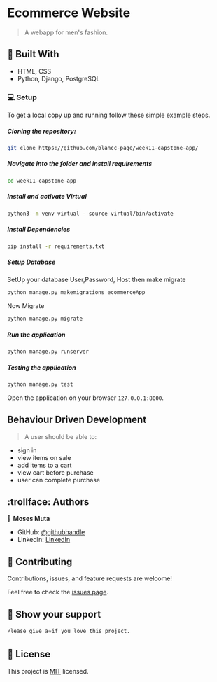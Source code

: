 # Ecommerce Website

> A webapp for men's fashion.

## :hammer: Built With

- HTML, CSS
- Python, Django, PostgreSQL

### :computer: Setup
To get a local copy up and running follow these simple example steps.

##### Cloning the repository:  
 ```bash 
git clone https://github.com/blancc-page/week11-capstone-app/
```
##### Navigate into the folder and install requirements  
 ```bash 
cd week11-capstone-app 
```
##### Install and activate Virtual  
 ```bash 
python3 -m venv virtual - source virtual/bin/activate  
```  
##### Install Dependencies  
 ```bash 
pip install -r requirements.txt 
```  
 ##### Setup Database  
  SetUp your database User,Password, Host then make migrate  
 ```bash 
python manage.py makemigrations ecommerceApp
 ``` 
 Now Migrate  
 ```bash 
python manage.py migrate 
```
##### Run the application  
 ```bash 
python manage.py runserver 
``` 
##### Testing the application  
 ```bash 
python manage.py test 
```
Open the application on your browser `127.0.0.1:8000`.  

## Behaviour Driven Development

> A user should be able to:

- sign in
- view items on sale
- add items to a cart
- view cart before purchase
- user can complete purchase

## :trollface: Authors

👤 **Moses Muta**

- GitHub: [@githubhandle](https://github.com/blancc-page)
- LinkedIn: [LinkedIn](<linkedIn link>)


## 🤝 Contributing

Contributions, issues, and feature requests are welcome!

Feel free to check the [issues page](../../issues/).

## :muscle: Show your support

    Please give a⭐️if you love this project.
    

## 📝 License

This project is [MIT](./MIT.md) licensed.